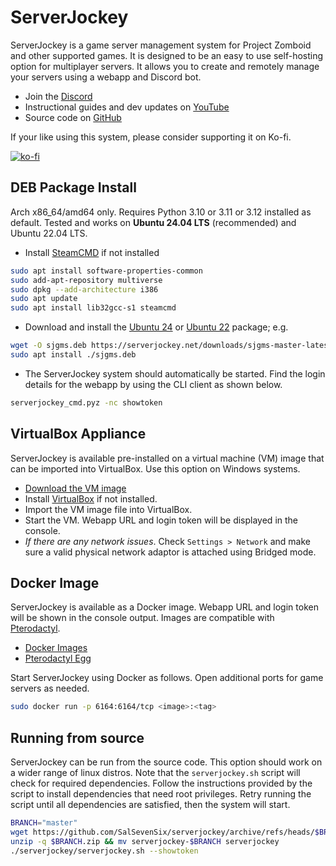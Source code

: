 # ServerJockey

ServerJockey is a game server management system for Project Zomboid
and other supported games. It is designed to be an easy to use self-hosting
option for multiplayer servers. It allows you to create and remotely
manage your servers using a webapp and Discord bot.

* Join the [Discord](https://discord.gg/TEuurWAhHn)
* Instructional guides and dev updates on [YouTube](https://www.youtube.com/@BSALIS76)
* Source code on [GitHub](https://github.com/SalSevenSix/serverjockey)

If your like using this system, please consider supporting it on Ko-fi.

[![ko-fi](https://ko-fi.com/img/githubbutton_sm.svg)](https://ko-fi.com/D1D4E4ZYZ)


## DEB Package Install
Arch x86_64/amd64 only. Requires Python 3.10 or 3.11 or 3.12 installed as default.
Tested and works on **Ubuntu 24.04 LTS** (recommended) and Ubuntu 22.04 LTS.

* Install [SteamCMD](https://developer.valvesoftware.com/wiki/SteamCMD) if not installed
```bash
sudo apt install software-properties-common
sudo add-apt-repository multiverse
sudo dpkg --add-architecture i386
sudo apt update
sudo apt install lib32gcc-s1 steamcmd
```

* Download and install the [Ubuntu 24](https://serverjockey.net/downloads/sjgms-master-latest.deb)
or [Ubuntu 22](https://serverjockey.net/downloads/sjgms-master-latest-ub22.deb) package; e.g.
```bash
wget -O sjgms.deb https://serverjockey.net/downloads/sjgms-master-latest.deb
sudo apt install ./sjgms.deb
```

* The ServerJockey system should automatically be started.
Find the login details for the webapp by using the CLI client as shown below.
```bash
serverjockey_cmd.pyz -nc showtoken
```


<!--
## RPM Package Install
Arch x86_64 only. Requires Python 3.10 installed. Tested and works on **Fedora 36**

* Download and install the rpm package
```bash
wget -O sjgms.rpm https://4sas.short.gy/sjgms-rpm-latest
sudo yum install ./sjgms.rpm
```

* Manually install [SteamCMD](https://developer.valvesoftware.com/wiki/SteamCMD)
```bash
sudo yum install glibc.i686 libstdc++.i686
sudo su - sjgms
mkdir ~/Steam && cd ~/Steam
curl -sqL "https://steamcdn-a.akamaihd.net/client/installer/steamcmd_linux.tar.gz" | tar zxvf -
./steamcmd.sh +quit
```

* The ServerJockey system should automatically be started.
Find the login details for the webapp by using the CLI client as shown below.
```bash
serverjockey_cmd.pyz -nc showtoken
```
-->


## VirtualBox Appliance
ServerJockey is available pre-installed on a virtual machine (VM) image that
can be imported into VirtualBox. Use this option on Windows systems.
* [Download the VM image](https://serverjockey.net/downloads/ZomBox-latest.ova)
* Install [VirtualBox](https://www.virtualbox.org/) if not installed.
* Import the VM image file into VirtualBox.
* Start the VM. Webapp URL and login token will be displayed in the console.
* *If there are any network issues*. Check `Settings > Network` and make sure
a valid physical network adaptor is attached using Bridged mode.


## Docker Image
ServerJockey is available as a Docker image.
Webapp URL and login token will be shown in the console output.
Images are compatible with [Pterodactyl](https://pterodactyl.io/).
* [Docker Images](https://hub.docker.com/r/salsevensix/serverjockey/tags)
* [Pterodactyl Egg](https://serverjockey.net/downloads/egg-server-jockey-latest.json)

Start ServerJockey using Docker as follows.
Open additional ports for game servers as needed.
```bash
sudo docker run -p 6164:6164/tcp <image>:<tag>
```


## Running from source
ServerJockey can be run from the source code. This option should work on
a wider range of linux distros. Note that the `serverjockey.sh` script
will check for required dependencies. Follow the instructions provided by
the script to install dependencies that need root privileges. Retry running
the script until all dependencies are satisfied, then the system will start.
```bash
BRANCH="master"
wget https://github.com/SalSevenSix/serverjockey/archive/refs/heads/$BRANCH.zip
unzip -q $BRANCH.zip && mv serverjockey-$BRANCH serverjockey
./serverjockey/serverjockey.sh --showtoken
```
